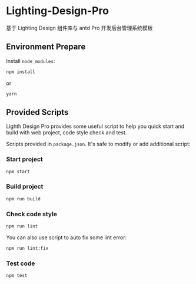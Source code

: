 # Lighting-Design-Pro

基于 Lighting Design 组件库与 antd Pro 开发后台管理系统模板

## Environment Prepare

Install `node_modules`:

```bash
npm install
```

or

```bash
yarn
```

## Provided Scripts

Lighth Design Pro provides some useful script to help you quick start and build with web project, code style check and test.

Scripts provided in `package.json`. It's safe to modify or add additional script:

### Start project

```bash
npm start
```

### Build project

```bash
npm run build
```

### Check code style

```bash
npm run lint
```

You can also use script to auto fix some lint error:

```bash
npm run lint:fix
```

### Test code

```bash
npm test
```
